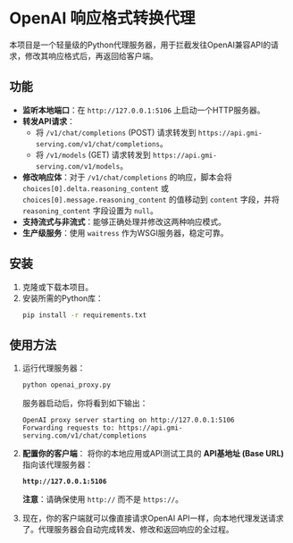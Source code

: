 # OpenAI 响应格式转换代理

本项目是一个轻量级的Python代理服务器，用于拦截发往OpenAI兼容API的请求，修改其响应格式后，再返回给客户端。

## 功能

- **监听本地端口**：在 `http://127.0.0.1:5106` 上启动一个HTTP服务器。
- **转发API请求**：
  - 将 `/v1/chat/completions` (POST) 请求转发到 `https://api.gmi-serving.com/v1/chat/completions`。
  - 将 `/v1/models` (GET) 请求转发到 `https://api.gmi-serving.com/v1/models`。
- **修改响应体**：对于 `/v1/chat/completions` 的响应，脚本会将 `choices[0].delta.reasoning_content` 或 `choices[0].message.reasoning_content` 的值移动到 `content` 字段，并将 `reasoning_content` 字段设置为 `null`。
- **支持流式与非流式**：能够正确处理并修改这两种响应模式。
- **生产级服务**：使用 `waitress` 作为WSGI服务器，稳定可靠。

## 安装

1.  克隆或下载本项目。
2.  安装所需的Python库：
    ```bash
    pip install -r requirements.txt
    ```

## 使用方法

1.  运行代理服务器：
    ```bash
    python openai_proxy.py
    ```
    服务器启动后，你将看到如下输出：
    ```
    OpenAI proxy server starting on http://127.0.0.1:5106
    Forwarding requests to: https://api.gmi-serving.com/v1/chat/completions
    ```

2.  **配置你的客户端**：
    将你的本地应用或API测试工具的 **API基地址 (Base URL)** 指向该代理服务器：
    
    **`http://127.0.0.1:5106`**

    **注意**：请确保使用 `http://` 而不是 `https://`。

3.  现在，你的客户端就可以像直接请求OpenAI API一样，向本地代理发送请求了。代理服务器会自动完成转发、修改和返回响应的全过程。
